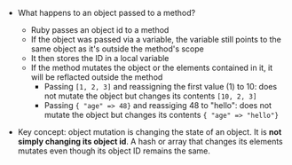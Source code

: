 - What happens to an object passed to a method?
  - Ruby passes an object id to a method
  - If the object was passed via a variable, the variable still points to the same object as it's outside the method's scope
  - It then stores the ID in a local variable
  - If the method mutates the object or the elements contained in it, it will be reflacted outside the method
    - Passing `[1, 2, 3]` and reassigning the first value (1) to 10: does not mutate the object but changes its contents `[10, 2, 3]`
    - Passing `{ "age" => 48}` and reassiging 48 to "hello": does not mutate the object but changes its contents `{ "age" => "hello"}`

- Key concept: object mutation is changing the state of an object. It is **not simply changing its object id**. A hash or array that changes its elements mutates even though its object ID remains the same.